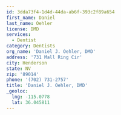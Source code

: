 ```yaml
---
id: 3dda73f4-1d4d-44da-ab6f-393c2f89a654
first_name: Daniel
last_name: Oehler
license: DMD
services:
  - Dentist
category: Dentists
org_name: 'Daniel J. Oehler, DMD'
address: '731 Mall Ring Cir'
city: Henderson
state: NV
zip: '89014'
phone: '(702) 731-2757'
title: 'Daniel J. Oehler, DMD'
_geoloc:
  lng: -115.0778
  lat: 36.045811
---
```

